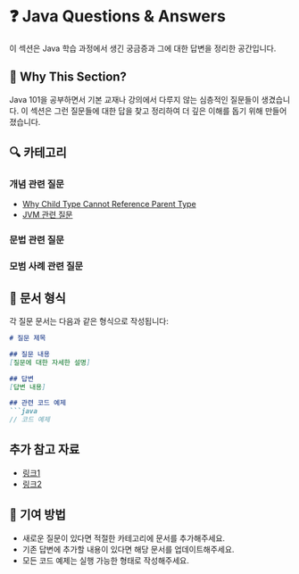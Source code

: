 # ❓ Java Questions & Answers

이 섹션은 Java 학습 과정에서 생긴 궁금증과 그에 대한 답변을 정리한 공간입니다.

## 🎯 Why This Section?
Java 101을 공부하면서 기본 교재나 강의에서 다루지 않는 심층적인 질문들이 생겼습니다. 이 섹션은 그런 질문들에 대한 답을 찾고 정리하여 더 깊은 이해를 돕기 위해 만들어졌습니다.

## 🔍 카테고리

### 개념 관련 질문
- [Why Child Type Cannot Reference Parent Type](./concepts/why_child_cannot_reference_parent.md)
- [JVM 관련 질문](./concepts/jvm_questions.md)
<!-- - [OOP 관련 질문](./concepts/oop_questions.md) -->
<!-- - [메모리 관리 질문](./concepts/memory_management.md)
- [스레드와 동시성 질문](./concepts/threading_concurrency.md) -->

### 문법 관련 질문
<!-- - [람다식 관련 질문](./syntax/lambda_questions.md)
- [제네릭스 관련 질문](./syntax/generics_questions.md)
- [인터페이스와 추상 클래스 질문](./syntax/interfaces_abstract_classes.md)
- [스트림 API 질문](./syntax/stream_api.md) -->

### 모범 사례 관련 질문
<!-- - [코딩 스타일](./best_practices/coding_style.md)
- [성능 최적화](./best_practices/performance.md)
- [디자인 패턴 적용](./best_practices/design_patterns.md)
- [테스트 전략](./best_practices/testing.md) -->

## 📝 문서 형식

각 질문 문서는 다음과 같은 형식으로 작성됩니다:

```markdown
# 질문 제목

## 질문 내용
[질문에 대한 자세한 설명]

## 답변
[답변 내용]

## 관련 코드 예제
```java
// 코드 예제
```

## 추가 참고 자료
- [링크1](URL)
- [링크2](URL)


## 🔄 기여 방법
- 새로운 질문이 있다면 적절한 카테고리에 문서를 추가해주세요.
- 기존 답변에 추가할 내용이 있다면 해당 문서를 업데이트해주세요.
- 모든 코드 예제는 실행 가능한 형태로 작성해주세요. 